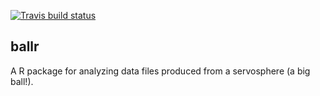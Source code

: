 [![Travis build status](https://travis-ci.org/wittja01/ballr.svg?branch=master)](https://travis-ci.org/wittja01/ballr)

## ballr
A R package for analyzing data files produced from a servosphere (a big ball!).

